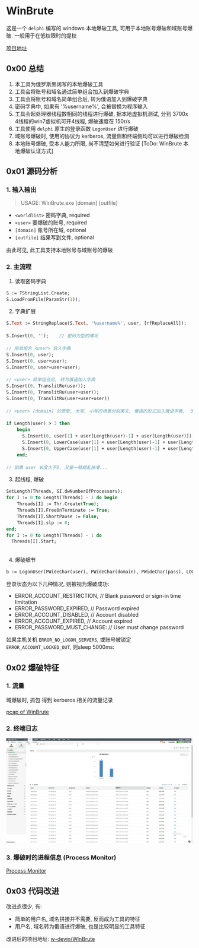 # WinBrute

这是一个 `delphi` 编写的 windows 本地爆破工具, 可用于本地账号爆破和域账号爆破. 一般用于在低权限时的提权

[项目地址](https://github.com/stascorp/WinBrute)

## 0x00 总结

1. 本工具为俄罗斯黑阔写的本地爆破工具
2. 工具会将账号和域名通过简单组合加入到爆破字典
3. 工具会将账号和域名简单组合后, 转为俄语加入到爆破字典
4. 密码字典中, 如果有 '%username%', 会被替换为程序输入 <user>
4. 工具会起处理器线程数相同的线程进行爆破, 据本地虚拟机测试, 分到 3700x 4线程的win7虚拟机可开4线程, 爆破速度在 150r/s
5. 工具使用 `delphi` 原生的登录函数 `LogonUser` 进行爆破
5. 域账号爆破时, 使用的协议为 kerberos, 流量侧和终端侧均可以进行爆破检测
6. 本地账号爆破, 受本人能力所限, 尚不清楚如何进行验证 [ToDo: WinBrute 本地爆破认证方式]

## 0x01 源码分析

### 1. 输入输出

> USAGE: WinBrute.exe <wordlist> <user> [domain] [outfile]

- `<worldlist>` 密码字典, required
- `<user>` 要爆破的账号, required
- `[domain]` 账号所在域, optional
- `[outfile]` 结果写到文件, optional

由此可见, 此工具支持本地账号与域账号的爆破

### 2. 主流程

1. 读取密码字典

```pascal
S := TStringList.Create;
S.LoadFromFile(ParamStr(1));
```

2. 字典扩展

```pascal
S.Text := StringReplace(S.Text, '%username%', user, [rfReplaceAll]);    // 将密码字典中的 %username% 替换为调用时输入的 <user>

S.Insert(0, '');    // 密码为空的情况

// 简单组合 <user> 放入字典
S.Insert(0, user);
S.Insert(0, user+user);
S.Insert(0, user+user+user);

// <user> 简单组合后, 转为俄语加入字典
S.Insert(0, TranslitRu(user));
S.Insert(0, TranslitRu(user+user));
S.Insert(0, TranslitRu(user+user+user))

// <user> [domain] 的原型, 大写, 小写的场景分别英文, 俄语的形式加入俄语字典,  36

if Length(user) > 3 then
    begin
      S.Insert(0, user[1] + user[Length(user)-1] + user[Length(user)]);
      S.Insert(0, LowerCase(user[1] + user[Length(user)-1] + user[Length(user)]));
      S.Insert(0, UpperCase(user[1] + user[Length(user)-1] + user[Length(user)]));
    end;
    
// 如果 user 长度大于3, 又是一顿胡乱拼凑...
```

3. 起线程, 爆破

```pascal
SetLength(Threads, SI.dwNumberOfProcessors);
for I := 0 to Length(Threads) - 1 do begin
    Threads[I] := Thr.Create(True);
    Threads[I].FreeOnTerminate := True;
    Threads[I].ShortPause := False;
    Threads[I].slp := 0;
end;
for I := 0 to Length(Threads) - 1 do
  Threads[I].Start;
  
```

4. 爆破细节

```pascal
b := LogonUser(PWideChar(user), PWideChar(domain), PWideChar(pass), LOGON32_LOGON_NETWORK, LOGON32_PROVIDER_DEFAULT, hToken)
```

登录状态为以下几种情况, 则被视为爆破成功:

- ERROR_ACCOUNT_RESTRICTION, // Blank password or sign-in time limitation
- ERROR_PASSWORD_EXPIRED, // Password expired
- ERROR_ACCOUNT_DISABLED, // Account disabled
- ERROR_ACCOUNT_EXPIRED, // Account expired
- ERROR_PASSWORD_MUST_CHANGE: // User must change password

如果主机关机 `ERROR_NO_LOGON_SERVERS`, 或账号被锁定 `ERROR_ACCOUNT_LOCKED_OUT`, 则sleep 5000ms:

## 0x02 爆破特征

### 1. 流量

域爆破时, 抓包 得到 kerberos 相关的流量记录

[pcap of WinBrute](assets/WinBrute/winbrute_kerb.pcap)


### 2. 终端日志

![AD Audit Plus](assets/WinBrute/AD_Audit_Plus.png)


### 3. 爆破时的进程信息 (Process Monitor)

[Process Monitor](assets/WinBrute/WinBrute.PML)

## 0x03 代码改进

改进点很少, 有:

- 简单的用户名, 域名拼接并不需要, 反而成为工具的特征
- 用户名, 域名转为俄语进行爆破, 也是比较明显的工具特征

改进后的项目地址: [w-devin/WinBrute](https://github.com/w-devin/WinBrute)
